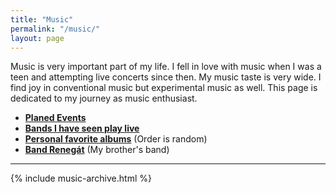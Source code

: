 ```yaml
---
title: "Music"
permalink: "/music/"
layout: page
---
```


Music is very important part of my life. I fell in love with music when I was a teen and
attempting live concerts since then. My music taste is very wide. I find joy in conventional
music but experimental music as well. This page is dedicated to my journey as music enthusiast.

- **[Planed Events](/events/)**
- **[Bands I have seen play live](/bands/)**
- **[Personal favorite albums](/albums/)** (Order is random)
- **[Band Renegát](https://kapelarenegat.cz/)** (My brother's band)

---

{% include music-archive.html %}


